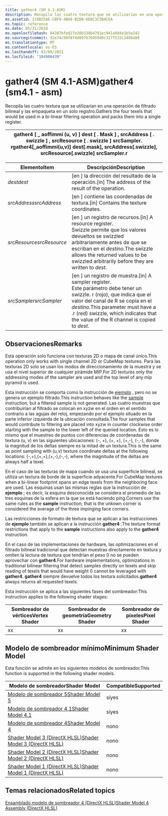 ```yaml
---
title: gather4 (SM 4.1-ASM)
description: Recopila las cuatro textura que se utilizarían en una operación de filtrado bilineal y las empaqueta en un solo registro. | gather4 (SM 4.1-ASM)
ms.assetid: 219B25AE-CBF9-4B68-B2DB-6D8C3C5B4CEA
ms.topic: reference
ms.date: 05/31/2018
ms.openlocfilehash: 84387bfe027e30b338b4701ec941a9d4e1b5e242
ms.sourcegitcommit: 92e74c99f8f4d097676959d0c317f533c2400a80
ms.translationtype: MT
ms.contentlocale: es-ES
ms.lasthandoff: 03/09/2021
ms.locfileid: "104986439"
---
```

# <a name="gather4-sm41---asm"></a><span data-ttu-id="2fe25-104">gather4 (SM 4.1-ASM)</span><span class="sxs-lookup"><span data-stu-id="2fe25-104">gather4 (sm4.1 - asm)</span></span>

<span data-ttu-id="2fe25-105">Recopila las cuatro textura que se utilizarían en una operación de filtrado bilineal y las empaqueta en un solo registro.</span><span class="sxs-lookup"><span data-stu-id="2fe25-105">Gathers the four texels that would be used in a bi-linear filtering operation and packs them into a single register.</span></span>



| <span data-ttu-id="2fe25-106">gather4 \[ \_ aoffimmi (u, v) \] dest \[ . Mask \] , srcAddress \[ . swizzle \] , srcResource \[ . swizzle \] srcSampler. r</span><span class="sxs-lookup"><span data-stu-id="2fe25-106">gather4\[\_aoffimmi(u,v)\] dest\[.mask\], srcAddress\[.swizzle\], srcResource\[.swizzle\] srcSampler.r</span></span> |
|--------------------------------------------------------------------------------------------------------|



 



| <span data-ttu-id="2fe25-107">Elemento</span><span class="sxs-lookup"><span data-stu-id="2fe25-107">Item</span></span>                                                                                                               | <span data-ttu-id="2fe25-108">Descripción</span><span class="sxs-lookup"><span data-stu-id="2fe25-108">Description</span></span>                                                                                                                                                         |
|--------------------------------------------------------------------------------------------------------------------|---------------------------------------------------------------------------------------------------------------------------------------------------------------------|
| <span data-ttu-id="2fe25-109"><span id="dest"></span><span id="DEST"></span>*dest*</span><span class="sxs-lookup"><span data-stu-id="2fe25-109"><span id="dest"></span><span id="DEST"></span>*dest*</span></span><br/>                                                    | <span data-ttu-id="2fe25-110">\[en \] la dirección del resultado de la operación.</span><span class="sxs-lookup"><span data-stu-id="2fe25-110">\[in\] The address of the result of the operation.</span></span><br/>                                                                                                       |
| <span data-ttu-id="2fe25-111"><span id="srcAddress"></span><span id="srcaddress"></span><span id="SRCADDRESS"></span>*srcAddress*</span><span class="sxs-lookup"><span data-stu-id="2fe25-111"><span id="srcAddress"></span><span id="srcaddress"></span><span id="SRCADDRESS"></span>*srcAddress*</span></span><br/>     | <span data-ttu-id="2fe25-112">\[en \] contiene las coordenadas de textura.</span><span class="sxs-lookup"><span data-stu-id="2fe25-112">\[in\] Contains the texture coordinates.</span></span> <br/>                                                                                                                |
| <span data-ttu-id="2fe25-113"><span id="srcResource"></span><span id="srcresource"></span><span id="SRCRESOURCE"></span>*srcResource*</span><span class="sxs-lookup"><span data-stu-id="2fe25-113"><span id="srcResource"></span><span id="srcresource"></span><span id="SRCRESOURCE"></span>*srcResource*</span></span><br/> | <span data-ttu-id="2fe25-114">\[en \] un registro de recursos.</span><span class="sxs-lookup"><span data-stu-id="2fe25-114">\[in\] A resource register.</span></span> <br/> <span data-ttu-id="2fe25-115">Swizzle permite que los valores devueltos se swizzled arbitrariamente antes de que se escriban en el *destino*.</span><span class="sxs-lookup"><span data-stu-id="2fe25-115">The swizzle allows the returned values to be swizzled arbitrarily before they are written to *dest*.</span></span> <br/>            |
| <span data-ttu-id="2fe25-116"><span id="srcSampler"></span><span id="srcsampler"></span><span id="SRCSAMPLER"></span>*srcSampler*</span><span class="sxs-lookup"><span data-stu-id="2fe25-116"><span id="srcSampler"></span><span id="srcsampler"></span><span id="SRCSAMPLER"></span>*srcSampler*</span></span><br/>     | <span data-ttu-id="2fe25-117">\[en \] un registro de muestra.</span><span class="sxs-lookup"><span data-stu-id="2fe25-117">\[in\] A sampler register.</span></span><br/> <span data-ttu-id="2fe25-118">Este parámetro debe tener un swizzle. r (rojo), que indica que el valor del canal de R se copia en el *destino*.</span><span class="sxs-lookup"><span data-stu-id="2fe25-118">This parameter must have a .r (red) swizzle, which indicates that the value of the R channel is copied to *dest*.</span></span> <br/> |



 

## <a name="remarks"></a><span data-ttu-id="2fe25-119">Observaciones</span><span class="sxs-lookup"><span data-stu-id="2fe25-119">Remarks</span></span>

<span data-ttu-id="2fe25-120">Esta operación solo funciona con texturas 2D o mapa de canal único.</span><span class="sxs-lookup"><span data-stu-id="2fe25-120">This operation only works with single channel 2D or CubeMap textures.</span></span> <span data-ttu-id="2fe25-121">Para las texturas 2D solo se usan los modos de direccionamiento de la muestra y se usa el nivel superior de cualquier pirámide MIP.</span><span class="sxs-lookup"><span data-stu-id="2fe25-121">For 2D textures only the addressing modes of the sampler are used and the top level of any mip pyramid is used.</span></span>

<span data-ttu-id="2fe25-122">Esta instrucción se comporta como la instrucción de [ejemplo](sample--sm4---asm-.md) , pero no se genera un ejemplo filtrado.</span><span class="sxs-lookup"><span data-stu-id="2fe25-122">This instruction behaves like the [sample](sample--sm4---asm-.md) instruction, but a filtered sample is not generated.</span></span> <span data-ttu-id="2fe25-123">Las cuatro muestras que contribuirían al filtrado se colocan en xyzw en el orden en el sentido contrario a las agujas del reloj, empezando por el ejemplo situado en la parte inferior izquierda de la ubicación consultada.</span><span class="sxs-lookup"><span data-stu-id="2fe25-123">The four samples that would contribute to filtering are placed into xyzw in counter clockwise order starting with the sample to the lower left of the queried location.</span></span> <span data-ttu-id="2fe25-124">Esto es lo mismo que el muestreo de puntos con diferencias de coordenadas de textura (u, v) en las siguientes ubicaciones: (-, +), (+, +), (+,-), (-,-), donde la magnitud de los deltas siempre es la mitad de un textura.</span><span class="sxs-lookup"><span data-stu-id="2fe25-124">This is the same as point sampling with (u,v) texture coordinate deltas at the following locations: (-,+),(+,+),(+,-),(-,-), where the magnitude of the deltas are always half a texel.</span></span>

<span data-ttu-id="2fe25-125">En el caso de las texturas de mapa cuando se usa una superficie bilineal, se utiliza un textura de borde de la superficie adyacente.</span><span class="sxs-lookup"><span data-stu-id="2fe25-125">For CubeMap textures when a bi-linear footprint spans an edge texels from the neighboring face are used.</span></span> <span data-ttu-id="2fe25-126">Las esquinas usan las mismas reglas que la instrucción de **ejemplo** ; es decir, la esquina desconocida se considera el promedio de las tres esquinas de la esfera en la que se está haciendo ping.</span><span class="sxs-lookup"><span data-stu-id="2fe25-126">Corners use the same rules as the **sample** instruction; that is the unkown corner is considered the average of the three impinging face corners.</span></span>

<span data-ttu-id="2fe25-127">Las restricciones de formato de textura que se aplican a las instrucciones de **ejemplo** también se aplican a la instrucción **gather4** .</span><span class="sxs-lookup"><span data-stu-id="2fe25-127">The texture format restrictions that apply to the **sample** instructions also apply to the **gather4** instruction.</span></span>

<span data-ttu-id="2fe25-128">En el caso de las implementaciones de hardware, las optimizaciones en el filtrado bilineal tradicional que detectan muestras directamente en textura y omiten la lectura de textura que tendrían el peso 0 no se pueden aprovechar con **gather4**.</span><span class="sxs-lookup"><span data-stu-id="2fe25-128">For hardware implementations, optimizations in traditional bilinear filtering that detect samples directly on texels and skip reading of texels that would have weight 0 cannot be leveraged with **gather4**.</span></span> <span data-ttu-id="2fe25-129">**gather4** siempre devuelve todos los textura solicitados.</span><span class="sxs-lookup"><span data-stu-id="2fe25-129">**gather4** always returns all requested texels.</span></span>

<span data-ttu-id="2fe25-130">Esta instrucción se aplica a las siguientes fases del sombreador:</span><span class="sxs-lookup"><span data-stu-id="2fe25-130">This instruction applies to the following shader stages:</span></span>



| <span data-ttu-id="2fe25-131">Sombreador de vértices</span><span class="sxs-lookup"><span data-stu-id="2fe25-131">Vertex Shader</span></span> | <span data-ttu-id="2fe25-132">Sombreador de geometría</span><span class="sxs-lookup"><span data-stu-id="2fe25-132">Geometry Shader</span></span> | <span data-ttu-id="2fe25-133">Sombreador de píxeles</span><span class="sxs-lookup"><span data-stu-id="2fe25-133">Pixel Shader</span></span> |
|---------------|-----------------|--------------|
| <span data-ttu-id="2fe25-134">x</span><span class="sxs-lookup"><span data-stu-id="2fe25-134">x</span></span>             | <span data-ttu-id="2fe25-135">x</span><span class="sxs-lookup"><span data-stu-id="2fe25-135">x</span></span>               | <span data-ttu-id="2fe25-136">x</span><span class="sxs-lookup"><span data-stu-id="2fe25-136">x</span></span>            |



 

## <a name="minimum-shader-model"></a><span data-ttu-id="2fe25-137">Modelo de sombreador mínimo</span><span class="sxs-lookup"><span data-stu-id="2fe25-137">Minimum Shader Model</span></span>

<span data-ttu-id="2fe25-138">Esta función se admite en los siguientes modelos de sombreador.</span><span class="sxs-lookup"><span data-stu-id="2fe25-138">This function is supported in the following shader models.</span></span>



| <span data-ttu-id="2fe25-139">Modelo de sombreador</span><span class="sxs-lookup"><span data-stu-id="2fe25-139">Shader Model</span></span>                                              | <span data-ttu-id="2fe25-140">Compatible</span><span class="sxs-lookup"><span data-stu-id="2fe25-140">Supported</span></span> |
|-----------------------------------------------------------|-----------|
| [<span data-ttu-id="2fe25-141">Modelo de sombreador 5</span><span class="sxs-lookup"><span data-stu-id="2fe25-141">Shader Model 5</span></span>](d3d11-graphics-reference-sm5.md)        | <span data-ttu-id="2fe25-142">sí</span><span class="sxs-lookup"><span data-stu-id="2fe25-142">yes</span></span>       |
| [<span data-ttu-id="2fe25-143">Modelo de sombreador 4,1</span><span class="sxs-lookup"><span data-stu-id="2fe25-143">Shader Model 4.1</span></span>](dx-graphics-hlsl-sm4.md)              | <span data-ttu-id="2fe25-144">sí</span><span class="sxs-lookup"><span data-stu-id="2fe25-144">yes</span></span>       |
| [<span data-ttu-id="2fe25-145">Modelo de sombreador 4</span><span class="sxs-lookup"><span data-stu-id="2fe25-145">Shader Model 4</span></span>](dx-graphics-hlsl-sm4.md)                | <span data-ttu-id="2fe25-146">no</span><span class="sxs-lookup"><span data-stu-id="2fe25-146">no</span></span>        |
| [<span data-ttu-id="2fe25-147">Shader Model 3 (DirectX HLSL)</span><span class="sxs-lookup"><span data-stu-id="2fe25-147">Shader Model 3 (DirectX HLSL)</span></span>](dx-graphics-hlsl-sm3.md) | <span data-ttu-id="2fe25-148">no</span><span class="sxs-lookup"><span data-stu-id="2fe25-148">no</span></span>        |
| [<span data-ttu-id="2fe25-149">Shader Model 2 (DirectX HLSL)</span><span class="sxs-lookup"><span data-stu-id="2fe25-149">Shader Model 2 (DirectX HLSL)</span></span>](dx-graphics-hlsl-sm2.md) | <span data-ttu-id="2fe25-150">no</span><span class="sxs-lookup"><span data-stu-id="2fe25-150">no</span></span>        |
| [<span data-ttu-id="2fe25-151">Shader Model 1 (DirectX HLSL)</span><span class="sxs-lookup"><span data-stu-id="2fe25-151">Shader Model 1 (DirectX HLSL)</span></span>](dx-graphics-hlsl-sm1.md) | <span data-ttu-id="2fe25-152">no</span><span class="sxs-lookup"><span data-stu-id="2fe25-152">no</span></span>        |



 

## <a name="related-topics"></a><span data-ttu-id="2fe25-153">Temas relacionados</span><span class="sxs-lookup"><span data-stu-id="2fe25-153">Related topics</span></span>

<dl> <dt>

[<span data-ttu-id="2fe25-154">Ensamblado modelo de sombreador 4 (DirectX HLSL)</span><span class="sxs-lookup"><span data-stu-id="2fe25-154">Shader Model 4 Assembly (DirectX HLSL)</span></span>](dx-graphics-hlsl-sm4-asm.md)
</dt> </dl>

 

 





